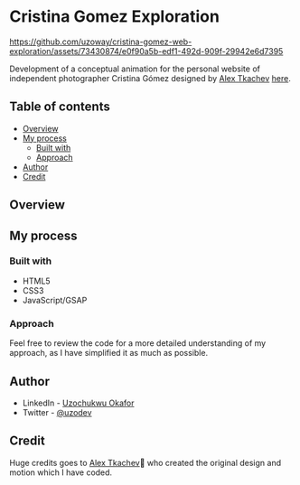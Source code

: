 # Cristina Gomez Exploration


https://github.com/uzoway/cristina-gomez-web-exploration/assets/73430874/e0f90a5b-edf1-492d-909f-29942e6d7395


Development of a conceptual animation for the personal website of independent photographer Cristina Gómez designed by [Alex Tkachev](https://twitter.com/simply_aalex) [here](https://twitter.com/simply_aalex/status/1764982370078278049/video/1). 

## Table of contents

- [Overview](#overview)
- [My process](#my-process)
  - [Built with](#built-with)
  - [Approach](#approach)
- [Author](#author)
- [Credit](#credit)

## Overview

## My process

### Built with

- HTML5
- CSS3
- JavaScript/GSAP

### Approach

Feel free to review the code for a more detailed understanding of my approach, as I have simplified it as much as possible.

## Author

- LinkedIn - [Uzochukwu Okafor](https://www.linkedin.com/in/uzochukwuokafor/)
- Twitter - [@uzodev](https://twitter.com/uzodev)

## Credit 

Huge credits goes to [Alex Tkachev](https://twitter.com/simply_aalex)🙌 who created the original design and motion which I have coded.
